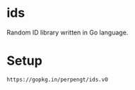 # ids

Random ID library written in Go language.

# Setup

```
https://gopkg.in/perpengt/ids.v0
```
